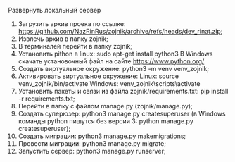 Развернуть локальный сервер

1. Загрузить архив проека по ссылке: https://github.com/NazRinRus/zojnik/archive/refs/heads/dev_rinat.zip;
2. Извлечь архив в папку zojnik;
3. В терминалей перейти в папку zojnik;
4. Установить pithon в linux:
   sudo apt-get install python3
   В Windows скачать установочный файл на сайте https://www.python.org/
5. Создать виртуальное окружение: python3 -m venv venv_zojnik;
6. Активировать виртуальное окружение:
   Linux: source venv_zojnik/bin/activate
   Windows: venv_zojnik\scripts\activate
7. Установить пакеты и связи из файла zojnik/requirements.txt: pip install -r requirements.txt;
8. Перейти в папку с файлом manage.py (zojnik/manage.py);
9. Создать суперюзер: python3 manage.py createsuperuser (в Windows команды python пишутся без версии 3: python manage.py createsuperuser);
10. Создать миграции: python3 manage.py makemigrations;
11. Провести миграции: python3 manage.py migrate;
12. Запустить сервер: python3 manage.py runserver; 
